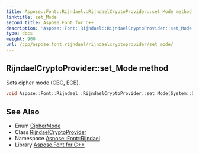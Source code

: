 ```yaml
---
title: Aspose::Font::Rijndael::RijndaelCryptoProvider::set_Mode method
linktitle: set_Mode
second_title: Aspose.Font for C++
description: 'Aspose::Font::Rijndael::RijndaelCryptoProvider::set_Mode method. Sets cipher mode (CBC, ECB) in C++.'
type: docs
weight: 900
url: /cpp/aspose.font.rijndael/rijndaelcryptoprovider/set_mode/
---
```

## RijndaelCryptoProvider::set_Mode method


Sets cipher mode (CBC, ECB).

```cpp
void Aspose::Font::Rijndael::RijndaelCryptoProvider::set_Mode(System::Security::Cryptography::CipherMode value)
```

## See Also

* Enum [CipherMode](../../../system.security.cryptography/ciphermode/)
* Class [RijndaelCryptoProvider](../)
* Namespace [Aspose::Font::Rijndael](../../)
* Library [Aspose.Font for C++](../../../)

